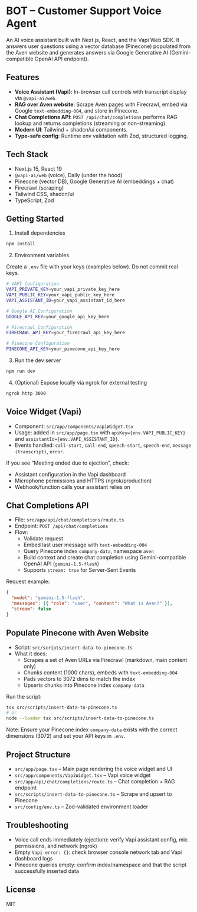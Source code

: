 # BOT – Customer Support Voice Agent

An AI voice assistant built with Next.js, React, and the Vapi Web SDK. It answers user questions using a vector database (Pinecone) populated from the Aven website and generates answers via Google Generative AI (Gemini-compatible OpenAI API endpoint).

## Features

- **Voice Assistant (Vapi)**: In-browser call controls with transcript display via `@vapi-ai/web`.
- **RAG over Aven website**: Scrape Aven pages with Firecrawl, embed via Google `text-embedding-004`, and store in Pinecone.
- **Chat Completions API**: `POST /api/chat/completions` performs RAG lookup and returns completions (streaming or non-streaming).
- **Modern UI**: Tailwind + shadcn/ui components.
- **Type-safe config**: Runtime env validation with Zod, structured logging.

## Tech Stack

- Next.js 15, React 19
- `@vapi-ai/web` (voice), Daily (under the hood)
- Pinecone (vector DB), Google Generative AI (embeddings + chat)
- Firecrawl (scraping)
- Tailwind CSS, shadcn/ui
- TypeScript, Zod

## Getting Started

1) Install dependencies

```bash
npm install
```

2) Environment variables

Create a `.env` file with your keys (examples below). Do not commit real keys.

```bash
# VAPI Configuration
VAPI_PRIVATE_KEY=your_vapi_private_key_here
VAPI_PUBLIC_KEY=your_vapi_public_key_here
VAPI_ASSISTANT_ID=your_vapi_assistant_id_here

# Google AI Configuration
GOOGLE_API_KEY=your_google_api_key_here

# Firecrawl Configuration
FIRECRAWL_API_KEY=your_firecrawl_api_key_here

# Pinecone Configuration
PINECONE_API_KEY=your_pinecone_api_key_here
```

3) Run the dev server

```bash
npm run dev
```

4) (Optional) Expose locally via ngrok for external testing

```bash
ngrok http 3000
```

## Voice Widget (Vapi)

- Component: `src/app/components/VapiWidget.tsx`
- Usage: added in `src/app/page.tsx` with `apiKey={env.VAPI_PUBLIC_KEY}` and `assistantId={env.VAPI_ASSISTANT_ID}`.
- Events handled: `call-start`, `call-end`, `speech-start`, `speech-end`, `message (transcript)`, `error`.

If you see “Meeting ended due to ejection”, check:
- Assistant configuration in the Vapi dashboard
- Microphone permissions and HTTPS (ngrok/production)
- Webhook/function calls your assistant relies on

## Chat Completions API

- File: `src/app/api/chat/completions/route.ts`
- Endpoint: `POST /api/chat/completions`
- Flow:
  - Validate request
  - Embed last user message with `text-embedding-004`
  - Query Pinecone index `company-data`, namespace `aven`
  - Build context and create chat completion using Gemini-compatible OpenAI API (`gemini-1.5-flash`)
  - Supports `stream: true` for Server-Sent Events

Request example:

```json
{
  "model": "gemini-1.5-flash",
  "messages": [{ "role": "user", "content": "What is Aven?" }],
  "stream": false
}
```

## Populate Pinecone with Aven Website

- Script: `src/scripts/insert-data-to-pinecone.ts`
- What it does:
  - Scrapes a set of Aven URLs via Firecrawl (markdown, main content only)
  - Chunks content (1000 chars), embeds with `text-embedding-004`
  - Pads vectors to 3072 dims to match the index
  - Upserts chunks into Pinecone index `company-data`

Run the script:

```bash
tsx src/scripts/insert-data-to-pinecone.ts
# or
node --loader tsx src/scripts/insert-data-to-pinecone.ts
```

Note: Ensure your Pinecone index `company-data` exists with the correct dimensions (3072) and set your API keys in `.env`.

## Project Structure

- `src/app/page.tsx` – Main page rendering the voice widget and UI
- `src/app/components/VapiWidget.tsx` – Vapi voice widget
- `src/app/api/chat/completions/route.ts` – Chat completion + RAG endpoint
- `src/scripts/insert-data-to-pinecone.ts` – Scrape and upsert to Pinecone
- `src/config/env.ts` – Zod-validated environment loader

## Troubleshooting

- Voice call ends immediately (ejection): verify Vapi assistant config, mic permissions, and network (ngrok)
- Empty `Vapi error: {}`: check browser console network tab and Vapi dashboard logs
- Pinecone queries empty: confirm index/namespace and that the script successfully inserted data

## License

MIT
